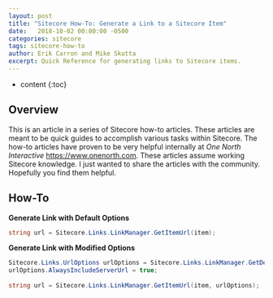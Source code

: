 ```yaml
---
layout: post
title: "Sitecore How-To: Generate a Link to a Sitecore Item"
date:   2018-10-02 00:00:00 -0500
categories: sitecore
tags: sitecore-how-to
author: Erik Carron and Mike Skutta
excerpt: Quick Reference for generating links to Sitecore items.
---
```


* content
{:toc}

## Overview

This is an article in a series of Sitecore how-to articles. These articles are meant to be quick guides to accomplish various tasks within Sitecore. The how-to articles have proven to be very helpful internally at *One North Interactive* https://www.onenorth.com.  These articles assume working Sitecore knowledge. I just wanted to share the articles with the community. Hopefully you find them helpful.

## How-To

**Generate Link with Default Options**

```c#
string url = Sitecore.Links.LinkManager.GetItemUrl(item);
```

**Generate Link with Modified Options**

```c#
Sitecore.Links.UrlOptions urlOptions = Sitecore.Links.LinkManager.GetDefaultUrlOptions();
urlOptions.AlwaysIncludeServerUrl = true;
 
string url = Sitecore.Links.LinkManager.GetItemUrl(item, urlOptions);
```
